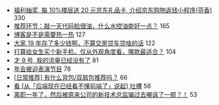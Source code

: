 - [福利抽奖, 每 10%楼层送 20 元京东礼品卡, 介绍京东购物返钱小程序(芬香)](https://www.v2ex.com/t/636405) 330
- [推荐环节：敲一天代码脸很油，什么水控油能好一点？](https://www.v2ex.com/t/636346) 165
- [博客是不是需要热一热](https://www.v2ex.com/t/636495) 127
- [大家 19 年存了多少钱啊，不算交房贷车贷啥的话](https://www.v2ex.com/t/636335) 122
- [打算给女生买个新手机，仅从外观角度看，哪款最适合？](https://www.v2ex.com/t/636428) 104
- [才 9 号, 我的流量已经没有了](https://www.v2ex.com/t/636484) 81
- [年会被迫表演节目](https://www.v2ex.com/t/636373) 78
- [[日常推荐] 有什么背包/双肩包推荐吗？](https://www.v2ex.com/t/636376) 66
- [看 [从「后端现在已经看不懂前端了」说起] 吐槽](https://www.v2ex.com/t/636391) 56
- [离职一年了，然后被原来公司的新技术总监骗过去嘲讽了一顿？！](https://www.v2ex.com/t/636499) 53